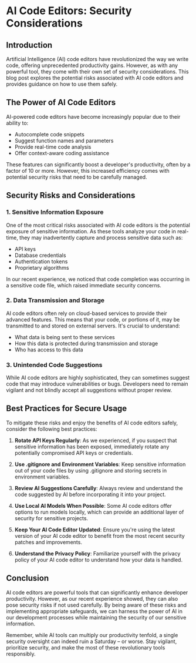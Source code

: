 # AI Code Editors: Security Considerations

## Introduction

Artificial Intelligence (AI) code editors have revolutionized the way we write code, offering unprecedented productivity gains. However, as with any powerful tool, they come with their own set of security considerations. This blog post explores the potential risks associated with AI code editors and provides guidance on how to use them safely.

## The Power of AI Code Editors

AI-powered code editors have become increasingly popular due to their ability to:

- Autocomplete code snippets
- Suggest function names and parameters
- Provide real-time code analysis
- Offer context-aware coding assistance

These features can significantly boost a developer's productivity, often by a factor of 10 or more. However, this increased efficiency comes with potential security risks that need to be carefully managed.

## Security Risks and Considerations

### 1. Sensitive Information Exposure

One of the most critical risks associated with AI code editors is the potential exposure of sensitive information. As these tools analyze your code in real-time, they may inadvertently capture and process sensitive data such as:

- API keys
- Database credentials
- Authentication tokens
- Proprietary algorithms

In our recent experience, we noticed that code completion was occurring in a sensitive code file, which raised immediate security concerns.

### 2. Data Transmission and Storage

AI code editors often rely on cloud-based services to provide their advanced features. This means that your code, or portions of it, may be transmitted to and stored on external servers. It's crucial to understand:

- What data is being sent to these services
- How this data is protected during transmission and storage
- Who has access to this data

### 3. Unintended Code Suggestions

While AI code editors are highly sophisticated, they can sometimes suggest code that may introduce vulnerabilities or bugs. Developers need to remain vigilant and not blindly accept all suggestions without proper review.

## Best Practices for Secure Usage

To mitigate these risks and enjoy the benefits of AI code editors safely, consider the following best practices:

1. **Rotate API Keys Regularly**: As we experienced, if you suspect that sensitive information has been exposed, immediately rotate any potentially compromised API keys or credentials.

2. **Use .gitignore and Environment Variables**: Keep sensitive information out of your code files by using .gitignore and storing secrets in environment variables.

3. **Review AI Suggestions Carefully**: Always review and understand the code suggested by AI before incorporating it into your project.

4. **Use Local AI Models When Possible**: Some AI code editors offer options to run models locally, which can provide an additional layer of security for sensitive projects.

5. **Keep Your AI Code Editor Updated**: Ensure you're using the latest version of your AI code editor to benefit from the most recent security patches and improvements.

6. **Understand the Privacy Policy**: Familiarize yourself with the privacy policy of your AI code editor to understand how your data is handled.

## Conclusion

AI code editors are powerful tools that can significantly enhance developer productivity. However, as our recent experience showed, they can also pose security risks if not used carefully. By being aware of these risks and implementing appropriate safeguards, we can harness the power of AI in our development processes while maintaining the security of our sensitive information.

Remember, while AI tools can multiply our productivity tenfold, a single security oversight can indeed ruin a Saturday – or worse. Stay vigilant, prioritize security, and make the most of these revolutionary tools responsibly.